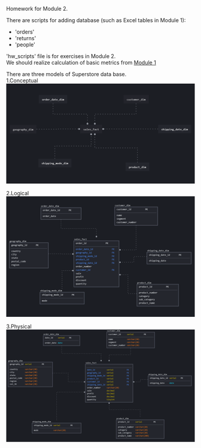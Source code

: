 Homework for Module 2.  

There are scripts for adding database (such as Excel tables in Module 1):
- 'orders'
- 'returns'  
- 'people'  

'hw_scripts' file is for exercises in Module 2.  
We should realize calculation of basic metrics from [Module 1](https://github.com/Data-Learn/data-engineering/tree/master/DE-101%20Modules/Module01/DE%20-%20101%20Lab%201.1#%D0%B0%D0%BD%D0%B0%D0%BB%D0%B8%D1%82%D0%B8%D0%BA%D0%B0-%D0%B2-excel)

There are three models of Superstore data base.  
1.Conceptual  
![conceptual_model](https://github.com/andreikrutov/Data_Learn/blob/main/M_201/superstore_conceptual.png?raw=true)

2.Logical  
![logical_model](/M_201/superstore_logical.png )

3.Physical  
![physical_model_2.0](https://github.com/andreikrutov/Data_Learn/blob/main/M_201/superstore_physical.png)


